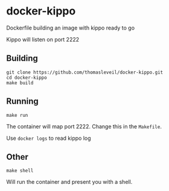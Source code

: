 docker-kippo
============

Dockerfile building an image with kippo ready to go

Kippo will listen on port 2222



Building
--------

    git clone https://github.com/thomasleveil/docker-kippo.git
	cd docker-kippo
	make build
	
	
	
Running
-------

    make run
	
The container will map port 2222. Change this in the `Makefile`.

Use `docker logs` to read kippo log
	
	
Other
-----

    make shell
	
Will run the container and present you with a shell.